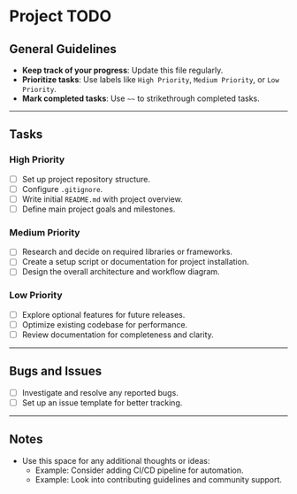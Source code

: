 # Project TODO

## General Guidelines
- **Keep track of your progress**: Update this file regularly.
- **Prioritize tasks**: Use labels like `High Priority`, `Medium Priority`, or `Low Priority`.
- **Mark completed tasks**: Use `~~` to strikethrough completed tasks.

---

## Tasks

### High Priority
- [ ] Set up project repository structure.
- [ ] Configure `.gitignore`.
- [ ] Write initial `README.md` with project overview.
- [ ] Define main project goals and milestones.

### Medium Priority
- [ ] Research and decide on required libraries or frameworks.
- [ ] Create a setup script or documentation for project installation.
- [ ] Design the overall architecture and workflow diagram.

### Low Priority
- [ ] Explore optional features for future releases.
- [ ] Optimize existing codebase for performance.
- [ ] Review documentation for completeness and clarity.

---

## Bugs and Issues
- [ ] Investigate and resolve any reported bugs.
- [ ] Set up an issue template for better tracking.

---

## Notes
- Use this space for any additional thoughts or ideas:
  - Example: Consider adding CI/CD pipeline for automation.
  - Example: Look into contributing guidelines and community support.
